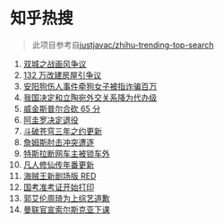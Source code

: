 # 知乎热搜

> 此项目参考自[justjavac/zhihu-trending-top-search](https://github.com/justjavac/zhihu-trending-top-search/blob/main/utils.ts)

<!-- BEGIN -->
  <!-- 最后更新时间:Mon Nov 22 2021 06:14:00 GMT+0000 (Coordinated Universal Time) -->
  1. [双城之战画风争议](https://www.zhihu.com/search?q=双城之战)
1. [132 万改建房屋引争议](https://www.zhihu.com/search?q=梦想改造家)
1. [安阳狗伤人事件牵狗女子被指诈骗百万](https://www.zhihu.com/search?q=安阳狗伤人)
1. [我国决定和立陶宛外交关系降为代办级](https://www.zhihu.com/search?q=立陶宛)
1. [威金斯普尔合砍 65 分](https://www.zhihu.com/search?q=勇士)
1. [阿圭罗决定退役](https://www.zhihu.com/search?q=阿圭罗)
1. [斗破苍穹三年之约更新](https://www.zhihu.com/search?q=斗破苍穹三年之约)
1. [詹姆斯肘击冲突遭逐](https://www.zhihu.com/search?q=詹姆斯)
1. [特斯拉断网车主被锁车外](https://www.zhihu.com/search?q=特斯拉断网)
1. [凡人修仙传年番更新](https://www.zhihu.com/search?q=凡人修仙传)
1. [海贼王新剧场版 RED](https://www.zhihu.com/search?q=海贼王)
1. [国考准考证开始打印](https://www.zhihu.com/search?q=国考准考证)
1. [郭艾伦周琦为上综艺道歉](https://www.zhihu.com/search?q=郭艾伦道歉)
1. [曼联官宣索尔斯克亚下课](https://www.zhihu.com/search?q=索尔斯克亚)
  <!-- END -->